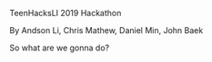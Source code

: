 TeenHacksLI 2019 Hackathon

By Andson Li, Chris Mathew, Daniel Min, John Baek

So what are we gonna do?
